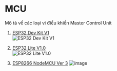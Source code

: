 # MCU
Mô tả về các loại vi điều khiển Master Control Unit

1. [ESP32 Dev Kit V1](ESP32/ESP32_Dev_Kit_V1.md) \
   ![ESP32 Dev Kit V1](https://github.com/neittien0110/MCU/assets/8079397/50128af6-1523-4dd5-851a-57714fe52314)
2. [ESP32 Lite V1.0](ESP32_Lite_V1.0.md)\
   ![ESP32 Lite V1.0](https://github.com/neittien0110/MCU/assets/8079397/0dc51700-faed-4efe-8194-391021855b1a)


3. [ESP8266 NodeMCU Ver 3](ESP8266/NodeMCU_V3.md)
   ![image](https://github.com/neittien0110/MCU/assets/8079397/d6e9e28b-742c-471a-a03e-572f0b630148)
